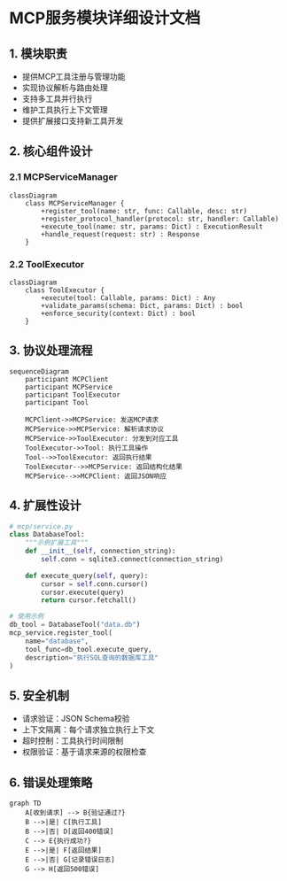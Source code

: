 # MCP服务模块详细设计文档

## 1. 模块职责
- 提供MCP工具注册与管理功能
- 实现协议解析与路由处理
- 支持多工具并行执行
- 维护工具执行上下文管理
- 提供扩展接口支持新工具开发

## 2. 核心组件设计

### 2.1 MCPServiceManager
```mermaid
classDiagram
    class MCPServiceManager {
        +register_tool(name: str, func: Callable, desc: str)
        +register_protocol_handler(protocol: str, handler: Callable)
        +execute_tool(name: str, params: Dict) : ExecutionResult
        +handle_request(request: str) : Response
    }
```

### 2.2 ToolExecutor
```mermaid
classDiagram
    class ToolExecutor {
        +execute(tool: Callable, params: Dict) : Any
        +validate_params(schema: Dict, params: Dict) : bool
        +enforce_security(context: Dict) : bool
    }
```

## 3. 协议处理流程
```mermaid
sequenceDiagram
    participant MCPClient
    participant MCPService
    participant ToolExecutor
    participant Tool

    MCPClient->>MCPService: 发送MCP请求
    MCPService->>MCPService: 解析请求协议
    MCPService->>ToolExecutor: 分发到对应工具
    ToolExecutor->>Tool: 执行工具操作
    Tool-->>ToolExecutor: 返回执行结果
    ToolExecutor-->>MCPService: 返回结构化结果
    MCPService-->>MCPClient: 返回JSON响应
```

## 4. 扩展性设计
```python
# mcp/service.py
class DatabaseTool:
    """示例扩展工具"""
    def __init__(self, connection_string):
        self.conn = sqlite3.connect(connection_string)
    
    def execute_query(self, query):
        cursor = self.conn.cursor()
        cursor.execute(query)
        return cursor.fetchall()

# 使用示例
db_tool = DatabaseTool("data.db")
mcp_service.register_tool(
    name="database",
    tool_func=db_tool.execute_query,
    description="执行SQL查询的数据库工具"
)
```

## 5. 安全机制
- 请求验证：JSON Schema校验
- 上下文隔离：每个请求独立执行上下文
- 超时控制：工具执行时间限制
- 权限验证：基于请求来源的权限检查

## 6. 错误处理策略
```mermaid
graph TD
    A[收到请求] --> B{验证通过?}
    B -->|是| C[执行工具]
    B -->|否| D[返回400错误]
    C --> E{执行成功?}
    E -->|是| F[返回结果]
    E -->|否| G[记录错误日志]
    G --> H[返回500错误]